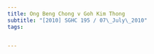 ```yaml
---
title: Ong Beng Chong v Goh Kim Thong 
subtitle: "[2010] SGHC 195 / 07\_July\_2010"
tags:


---
```


